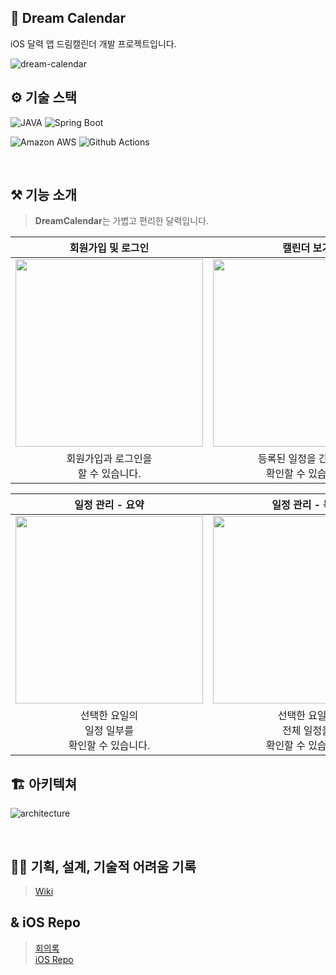 ## 📅 Dream Calendar
 iOS 달력 앱 드림캘린더 개발 프로젝트입니다.

![dream-calendar](https://user-images.githubusercontent.com/81848498/229658173-9ce8e7ce-f279-4542-9959-50f2a45a470b.png)


## ⚙️ 기술 스택
![JAVA](https://img.shields.io/badge/java-007396?style=for-the-badge&logo=java&logoColor=white")
![Spring Boot](https://img.shields.io/badge/springboot-6DB33F?&style=for-the-badge&logo=SpringBoot&logoColor=white)

![Amazon AWS](https://img.shields.io/badge/aws-232F3E?&style=for-the-badge&logo=amazonaws&logoColor=white) 
![Github Actions](https://img.shields.io/badge/github--actions-181717?style=for-the-badge&logo=githubactions&logoColor=white)


<br>

## ⚒️ 기능 소개

> **DreamCalendar**는 가볍고 편리한 달력입니다. 

|회원가입 및 로그인|캘린더 보기|
|:-:|:-:|
|<img src="https://user-images.githubusercontent.com/64150179/225547851-77469211-3324-4515-a695-39c21711dd56.png" width=300>|<img src="https://user-images.githubusercontent.com/64150179/225548727-ded89ae1-9fae-4cab-b561-e37ab9383538.png" width=300>|
|회원가입과 로그인을 <br>할 수 있습니다.|등록된 일정을 간략하게<br>확인할 수 있습니다.|

|일정 관리 - 요약|일정 관리 - 목록|일정 관리 - 상세|
|:-:|:-:|:-:|
|<img src="https://user-images.githubusercontent.com/64150179/225547861-44baa82b-d586-42ed-b9d4-a50b8202d859.png" width=300>|<img src="https://user-images.githubusercontent.com/64150179/225547868-b50ad061-0af7-4700-b5dd-04458dc72979.png" width=300>|<img src="https://user-images.githubusercontent.com/64150179/225547865-abec9162-1a67-4b6e-b555-e7f0298f379c.png" width=300>|
|선택한 요일의<br>일정 일부를<br>확인할 수 있습니다.|선택한 요일의 <br>전체 일정을<br> 확인할 수 있습니다.|선택한 일정의<br>상세 정보를<br> 확인할 수 있습니다.|


## 🏗 아키텍쳐
![architecture](https://user-images.githubusercontent.com/81848498/231329494-8dad8199-5bea-4995-9659-ee2373c061c6.jpg)

<br>

## 🏃🏻 기획, 설계, 기술적 어려움 기록
> [Wiki](https://github.com/kau-dreamtree/server-dream-calendar/wiki/%EA%B8%B0%ED%9A%8D,-%EC%84%A4%EA%B3%84,-%EA%B8%B0%EC%88%A0%EC%A0%81-%EC%96%B4%EB%A0%A4%EC%9B%80)<br>

##  & iOS Repo
> [회의록](https://github.com/kau-dreamtree/server-dream-calendar/wiki/%ED%9A%8C%EC%9D%98%EB%A1%9D) <br>
> [iOS Repo](https://github.com/kau-dreamtree/ios-dream-calendar)
